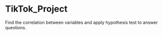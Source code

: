 # TikTok_Project
Find the correlation between variables and apply hypothesis test to answer questions.
